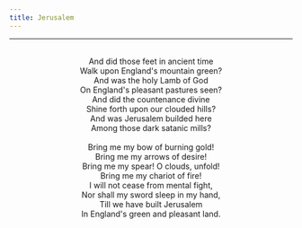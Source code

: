 ```yaml
---
title: Jerusalem
---
```


---
<center>
<br/>
And did those feet in ancient time<br/>
Walk upon England's mountain green?<br/>
And was the holy Lamb of God<br/>
On England's pleasant pastures seen?<br/>
And did the countenance divine<br/>
Shine forth upon our clouded hills?<br/>
And was Jerusalem builded here<br/>
Among those dark satanic mills?<br/>
<br/>
Bring me my bow of burning gold!<br/>
Bring me my arrows of desire!<br/>
Bring me my spear! O clouds, unfold!<br/>
Bring me my chariot of fire!<br/>
I will not cease from mental fight,<br/>
Nor shall my sword sleep in my hand,<br/>
Till we have built Jerusalem<br/>
In England's green and pleasant land.<br/>

</center>